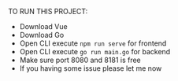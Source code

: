 TO RUN THIS PROJECT:
- Download Vue
- Download Go
- Open CLI execute `npm run serve` for frontend
- Open CLI execute  `go run main.go` for backend
- Make sure port 8080 and 8181 is free
- If you having some issue please let me now
